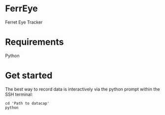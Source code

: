 # FerrEye
Ferret Eye Tracker


# Requirements
Python



# Get started 

The best way to record data is interactively via the python prompt within the SSH terminal:

```
cd 'Path to datacap'
python
```

```python

```
